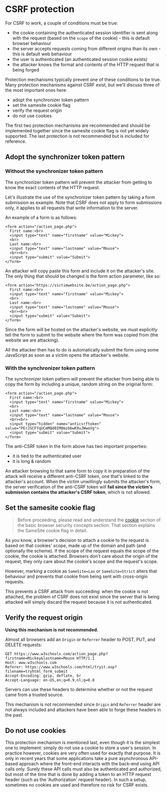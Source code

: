 # CSRF protection
For CSRF to work, a couple of conditions must be true:
* the cookie containing the authenticated session identifier is sent along with the request (based on the `scope` of the cookie) - this is default browser behaviour
* the server accepts requests coming from different origins than its own - this is default web behaviour
* the user is authenticated (an authenticated session cookie exists)
* the attacker knows the format and contents of the HTTP request that is being forged

Protection mechanisms typically prevent one of these conditions to be true. Many protection mechanisms against CSRF exist, but we'll discuss three of the most important ones here:
* adopt the synchronizer token pattern
* set the samesite cookie flag
* verify the request origin
* do not use cookies

The first two protection mechanisms are recommended and should be implemented together since the samesite cookie flag is not yet widely supported. The last protection is not recommended but is included for reference. 

## Adopt the synchronizer token pattern
### Without the synchronizer token pattern
The synchronizer token pattern will prevent the attacker from getting to know the exact contents of the HTTP request. 

Let's illustrate the use of the synchronizer token pattern by taking a form submission as example. Note that CSRF does not apply to form submissions only, it applies to all requests that write information to the server. 

An example of a form is as follows:
```
<form action="/action_page.php">
  First name:<br>
  <input type="text" name="firstname" value="Mickey">
  <br>
  Last name:<br>
  <input type="text" name="lastname" value="Mouse">
  <br><br>
  <input type="submit" value="Submit">
</form> 
```

An attacker will copy paste this form and include it on the attacker's site. The only thing that should be changed is the form action parameter, like so:
```
<form action="https://victimwebsite.be/action_page.php">
  First name:<br>
  <input type="text" name="firstname" value="Mickey">
  <br>
  Last name:<br>
  <input type="text" name="lastname" value="Mouse">
  <br><br>
  <input type="submit" value="Submit">
</form> 
```
Since the form will be hosted on the attacker's website, we must explicitly tell the form to submit to the website where the form was copied from (the website we are attacking). 

All the attacker then has to do is automatically submit the form using some JavaScript as soon as a victim opens the attacker's website. 

### With the synchronizer token pattern
The synchronizer token pattern will prevent the attacker from being able to copy the form by including a unique, random string on the original form:
```
<form action="/action_page.php">
  First name:<br>
  <input type="text" name="firstname" value="Mickey">
  <br>
  Last name:<br>
  <input type="text" name="lastname" value="Mouse">
  <br><br>
  <input type="hidden" name="anticsrftoken" value="PErJSCFYqUCmMQd0IM0mzbbwK9uJWwoVg">
  <input type="submit" value="Submit">
</form> 
```
The anti-CSRF token in the form above has two important properties:
* it is tied to the authenticated user
* it is long & random

An attacker browsing to that same form to copy it in preparation of the attack will receive a different anti-CSRF token, one that's linked to the attacker's account. When the victim unwillingly submits the attacker's form, the server verification of the anti-CSRF token will **fail since the victim's submission contains the attacker's CSRF token**, which is not allowed.

## Set the samesite cookie flag
> Before proceeding, please read and understand the [cookie](../../001introduction\003basicbrowsersecurityconcepts\003cookies.md) section of the basic browser security concepts section. That section explains the SameSite cookie flag in detail. 

As you know, a browser's decision to attach a cookie to the request is based on that cookies' scope, made up of the domain and path (and optionally the scheme). If the scope of the request equals the scope of the cookie, the cookie is attached. Browsers don't care about the origin of the request, they only care about the cookie's scope and the request's scope. 

However, marking a cookie as `SameSite=Lax` or `SameSite=Strict` alters that behaviour and prevents that cookie from being sent with cross-origin requests.

This prevents a CSRF attack from succeeding: when the cookie is not attached, the problem of CSRF does not exist since the server that is being attacked will simply discard the request because it is not authenticated. 

## Verify the request origin
**Using this mechanism is not recommended.**

Almost all browsers add an `Origin` or `Referrer` header to POST, PUT, and DELETE requests:

```
GET https://www.w3schools.com/action_page.php?firstname=Mickey&lastname=Mouse HTTP/1.1
Host: www.w3schools.com
Referer: https://www.w3schools.com/html/tryit.asp?filename=tryhtml_form_submit
Accept-Encoding: gzip, deflate, br
Accept-Language: en-US,en;q=0.9,nl;q=0.8
```
Servers can use these headers to determine whether or not the request came from a trusted source. 

This mechanism is not recommended since `Origin` and `Referrer` header are not always included and attackers have been able to forge these headers in the past. 
 

## Do not use cookies 
This protection mechanism is mentioned last, even though it is the simplest one to implement: simply do not use a cookie to store a user's session. In practice however, cookies are very often used for exactly that purpose. It is only in recent years that some applications take a pure asynchronous API-based approach where the front-end interacts with the back-end using API calls only. Surely these API calls must also be authenticated and authorized, but most of the time that is done by adding a token to an HTTP request header (such as the 'Authorization' request header). In such a setup, sometimes no cookies are used and therefore no risk for CSRF exists. 
